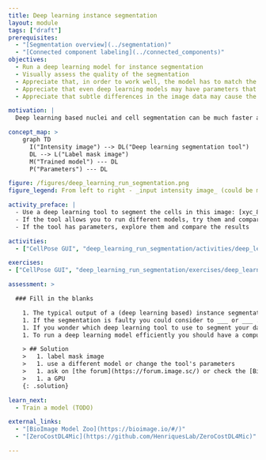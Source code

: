 ```yaml
---
title: Deep learning instance segmentation
layout: module
tags: ["draft"]
prerequisites:
  - "[Segmentation overview](../segmentation)"
  - "[Connected component labeling](../connected_components)"
objectives:
  - Run a deep learning model for instance segmentation
  - Visually assess the quality of the segmentation
  - Appreciate that, in order to work well, the model has to match the input data
  - Appreciate that even deep learning models may have parameters that need to be tuned
  - Appreciate that subtle differences in the image data may cause the model to fail

motivation: |
  Deep learning based nuclei and cell segmentation can be much faster and more accurate than conventional segmentation methods. In addition, there may be less parameter tuning required than for conventional methods. However, one can still make mistakes, such as applying the wrong deep learning model for the given input data. Both the usefulness and potential pitfalls make it very important to learn how to properly use and judge deep learning based image segmentation.

concept_map: >
    graph TD
      I("Intensity image") --> DL("Deep learning segmentation tool")
      DL --> L("Label mask image")
      M("Trained model") --- DL
      P("Parameters") --- DL

figure: /figures/deep_learning_run_segmentation.png
figure_legend: From left to right - _input intensity image_ (could be multichannel, multidimensional),  _UNET architecture_ that is mostly used a base for modern deep learning methods (such as cellpose/stardist/mesmer) for bioimage segmentation, _network output_ varies based on the model used i.e., xy-gradients/binary mask in case of cellpose and distances to object boundaries/object probabilities in case of stardist, _label mask_ generated using different methods depending upon preceding steps.

activity_preface: |
  - Use a deep learning tool to segment the cells in this image: [xyc_8bit__membranes_nuclei.tif](https://github.com/NEUBIAS/training-resources/raw/master/image_data/xyc_8bit__membranes_nuclei.tif).
  - If the tool allows you to run different models, try them and compare the results
  - If the tool has parameters, explore them and compare the results

activities:
  - ["CellPose GUI", "deep_learning_run_segmentation/activities/deep_learning_cellpose_gui.md", "markdown"]

exercises:
- ["CellPose GUI", "deep_learning_run_segmentation/exercises/deep_learning_cellpose_gui.md", "markdown"]

assessment: >

  ### Fill in the blanks

    1. The typical output of a (deep learning based) instance segmentation is a ___ .
    1. If the segmentation is faulty you could consider to ___ or ___ .
    1. If you wonder which deep learning tool to use to segment your data you could ___ or ____.
    1. To run a deep learning model efficiently you should have a computer with ___ .

    > ## Solution
    >   1. label mask image
    >   1. use a different model or change the tool's parameters
    >   1. ask on [the forum](https://forum.image.sc/) or check the [BioImage Model Zoo](https://bioimage.io/#/)
    >   1. a GPU
    {: .solution}

learn_next:
  - Train a model (TODO)

external_links:
  - "[BioImage Model Zoo](https://bioimage.io/#/)"
  - "[ZeroCostDL4Mic](https://github.com/HenriquesLab/ZeroCostDL4Mic)"

---
```

